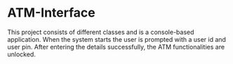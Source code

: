 # ATM-Interface
This project consists of different classes and is a console-based application. When the system starts the user is prompted with a user id and user pin. After entering the details successfully, the ATM functionalities are unlocked.

